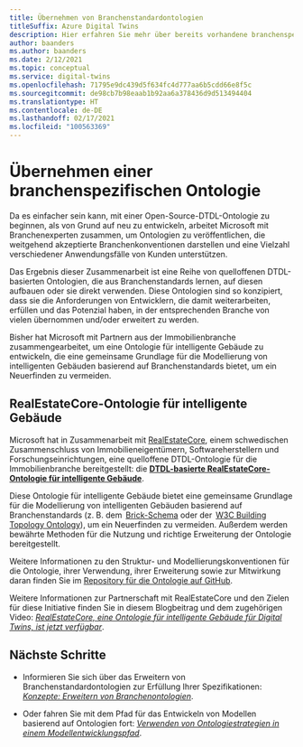 ```yaml
---
title: Übernehmen von Branchenstandardontologien
titleSuffix: Azure Digital Twins
description: Hier erfahren Sie mehr über bereits vorhandene branchenspezifische Ontologien, die für Azure Digital Twins übernommen werden können.
author: baanders
ms.author: baanders
ms.date: 2/12/2021
ms.topic: conceptual
ms.service: digital-twins
ms.openlocfilehash: 71795e9dc439d5f634fc4d777aa6b5cdd66e8f5c
ms.sourcegitcommit: de98cb7b98eaab1b92aa6a378436d9d513494404
ms.translationtype: HT
ms.contentlocale: de-DE
ms.lasthandoff: 02/17/2021
ms.locfileid: "100563369"
---
```

# <a name="adopting-an-industry-ontology"></a>Übernehmen einer branchenspezifischen Ontologie

Da es einfacher sein kann, mit einer Open-Source-DTDL-Ontologie zu beginnen, als von Grund auf neu zu entwickeln, arbeitet Microsoft mit Branchenexperten zusammen, um Ontologien zu veröffentlichen, die weitgehend akzeptierte Branchenkonventionen darstellen und eine Vielzahl verschiedener Anwendungsfälle von Kunden unterstützen. 

Das Ergebnis dieser Zusammenarbeit ist eine Reihe von quelloffenen DTDL-basierten Ontologien, die aus Branchenstandards lernen, auf diesen aufbauen oder sie direkt verwenden. Diese Ontologien sind so konzipiert, dass sie die Anforderungen von Entwicklern, die damit weiterarbeiten, erfüllen und das Potenzial haben, in der entsprechenden Branche von vielen übernommen und/oder erweitert zu werden.

Bisher hat Microsoft mit Partnern aus der Immobilienbranche zusammengearbeitet, um eine Ontologie für intelligente Gebäude zu entwickeln, die eine gemeinsame Grundlage für die Modellierung von intelligenten Gebäuden basierend auf Branchenstandards bietet, um ein Neuerfinden zu vermeiden. 

## <a name="realestatecore-smart-building-ontology"></a>RealEstateCore-Ontologie für intelligente Gebäude

Microsoft hat in Zusammenarbeit mit [RealEstateCore](https://www.realestatecore.io/), einem schwedischen Zusammenschluss von Immobilieneigentümern, Softwareherstellern und Forschungseinrichtungen, eine quelloffene DTDL-Ontologie für die Immobilienbranche bereitgestellt: die [**DTDL-basierte RealEstateCore-Ontologie für intelligente Gebäude**](https://github.com/Azure/opendigitaltwins-building).

Diese Ontologie für intelligente Gebäude bietet eine gemeinsame Grundlage für die Modellierung von intelligenten Gebäuden basierend auf Branchenstandards (z. B. dem  [Brick-Schema](https://brickschema.org/ontology/) oder der  [W3C Building Topology Ontology](https://w3c-lbd-cg.github.io/bot/index.html)), um ein Neuerfinden zu vermeiden. Außerdem werden bewährte Methoden für die Nutzung und richtige Erweiterung der Ontologie bereitgestellt. 

Weitere Informationen zu den Struktur- und Modellierungskonventionen für die Ontologie, ihrer Verwendung, ihrer Erweiterung sowie zur Mitwirkung daran finden Sie im [Repository für die Ontologie auf GitHub](https://github.com/Azure/opendigitaltwins-building). 

Weitere Informationen zur Partnerschaft mit RealEstateCore und den Zielen für diese Initiative finden Sie in diesem Blogbeitrag und dem zugehörigen Video: [*RealEstateCore, eine Ontologie für intelligente Gebäude für Digital Twins, ist jetzt verfügbar*](https://techcommunity.microsoft.com/t5/internet-of-things/realestatecore-a-smart-building-ontology-for-digital-twins-is/ba-p/1914794).

## <a name="next-steps"></a>Nächste Schritte

* Informieren Sie sich über das Erweitern von Branchenstandardontologien zur Erfüllung Ihrer Spezifikationen: [*Konzepte: Erweitern von Branchenontologien*](concepts-ontologies-extend.md).

* Oder fahren Sie mit dem Pfad für das Entwickeln von Modellen basierend auf Ontologien fort: [*Verwenden von Ontologiestrategien in einem Modellentwicklungspfad*](concepts-ontologies.md#using-ontology-strategies-in-a-model-development-path).